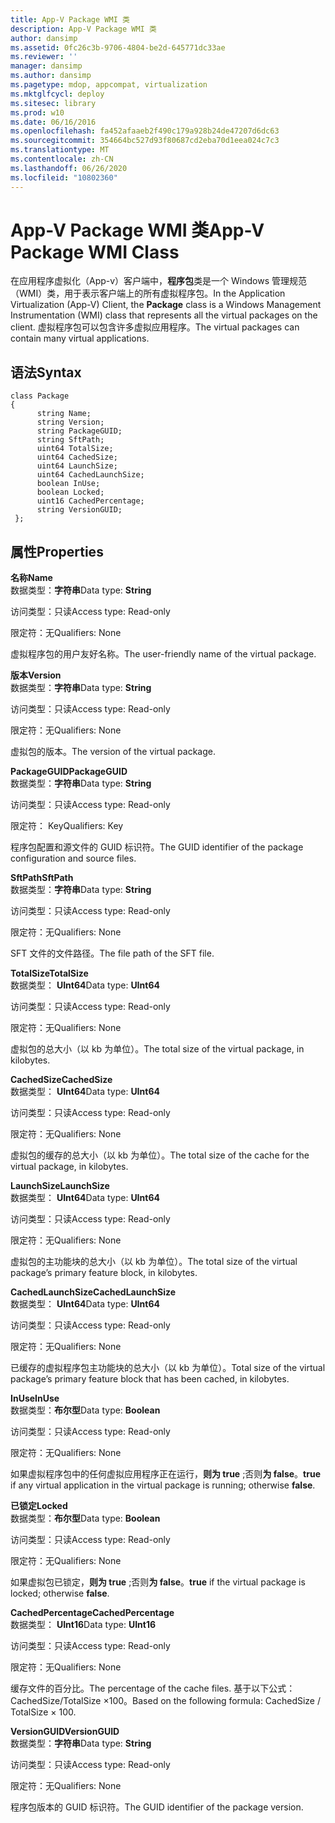 ```yaml
---
title: App-V Package WMI 类
description: App-V Package WMI 类
author: dansimp
ms.assetid: 0fc26c3b-9706-4804-be2d-645771dc33ae
ms.reviewer: ''
manager: dansimp
ms.author: dansimp
ms.pagetype: mdop, appcompat, virtualization
ms.mktglfcycl: deploy
ms.sitesec: library
ms.prod: w10
ms.date: 06/16/2016
ms.openlocfilehash: fa452afaaeb2f490c179a928b24de47207d6dc63
ms.sourcegitcommit: 354664bc527d93f80687cd2eba70d1eea024c7c3
ms.translationtype: MT
ms.contentlocale: zh-CN
ms.lasthandoff: 06/26/2020
ms.locfileid: "10802360"
---
```

# <span data-ttu-id="d7a47-103">App-V Package WMI 类</span><span class="sxs-lookup"><span data-stu-id="d7a47-103">App-V Package WMI Class</span></span>


<span data-ttu-id="d7a47-104">在应用程序虚拟化（App-v）客户端中，**程序包**类是一个 Windows 管理规范（WMI）类，用于表示客户端上的所有虚拟程序包。</span><span class="sxs-lookup"><span data-stu-id="d7a47-104">In the Application Virtualization (App-V) Client, the **Package** class is a Windows Management Instrumentation (WMI) class that represents all the virtual packages on the client.</span></span> <span data-ttu-id="d7a47-105">虚拟程序包可以包含许多虚拟应用程序。</span><span class="sxs-lookup"><span data-stu-id="d7a47-105">The virtual packages can contain many virtual applications.</span></span>

## <span data-ttu-id="d7a47-106">语法</span><span class="sxs-lookup"><span data-stu-id="d7a47-106">Syntax</span></span>


``` syntax
class Package
{
      string Name;
      string Version;
      string PackageGUID;
      string SftPath;
      uint64 TotalSize;
      uint64 CachedSize;
      uint64 LaunchSize;
      uint64 CachedLaunchSize;
      boolean InUse;
      boolean Locked;
      uint16 CachedPercentage;
      string VersionGUID;
 };
```

## <span data-ttu-id="d7a47-107">属性</span><span class="sxs-lookup"><span data-stu-id="d7a47-107">Properties</span></span>


<a href="" id="name"></a>**<span data-ttu-id="d7a47-108">名称</span><span class="sxs-lookup"><span data-stu-id="d7a47-108">Name</span></span>**  
<span data-ttu-id="d7a47-109">数据类型：**字符串**</span><span class="sxs-lookup"><span data-stu-id="d7a47-109">Data type: **String**</span></span>

<span data-ttu-id="d7a47-110">访问类型：只读</span><span class="sxs-lookup"><span data-stu-id="d7a47-110">Access type: Read-only</span></span>

<span data-ttu-id="d7a47-111">限定符：无</span><span class="sxs-lookup"><span data-stu-id="d7a47-111">Qualifiers: None</span></span>

<span data-ttu-id="d7a47-112">虚拟程序包的用户友好名称。</span><span class="sxs-lookup"><span data-stu-id="d7a47-112">The user-friendly name of the virtual package.</span></span>

<a href="" id="version"></a>**<span data-ttu-id="d7a47-113">版本</span><span class="sxs-lookup"><span data-stu-id="d7a47-113">Version</span></span>**  
<span data-ttu-id="d7a47-114">数据类型：**字符串**</span><span class="sxs-lookup"><span data-stu-id="d7a47-114">Data type: **String**</span></span>

<span data-ttu-id="d7a47-115">访问类型：只读</span><span class="sxs-lookup"><span data-stu-id="d7a47-115">Access type: Read-only</span></span>

<span data-ttu-id="d7a47-116">限定符：无</span><span class="sxs-lookup"><span data-stu-id="d7a47-116">Qualifiers: None</span></span>

<span data-ttu-id="d7a47-117">虚拟包的版本。</span><span class="sxs-lookup"><span data-stu-id="d7a47-117">The version of the virtual package.</span></span>

<a href="" id="packageguid"></a>**<span data-ttu-id="d7a47-118">PackageGUID</span><span class="sxs-lookup"><span data-stu-id="d7a47-118">PackageGUID</span></span>**  
<span data-ttu-id="d7a47-119">数据类型：**字符串**</span><span class="sxs-lookup"><span data-stu-id="d7a47-119">Data type: **String**</span></span>

<span data-ttu-id="d7a47-120">访问类型：只读</span><span class="sxs-lookup"><span data-stu-id="d7a47-120">Access type: Read-only</span></span>

<span data-ttu-id="d7a47-121">限定符： Key</span><span class="sxs-lookup"><span data-stu-id="d7a47-121">Qualifiers: Key</span></span>

<span data-ttu-id="d7a47-122">程序包配置和源文件的 GUID 标识符。</span><span class="sxs-lookup"><span data-stu-id="d7a47-122">The GUID identifier of the package configuration and source files.</span></span>

<a href="" id="sftpath"></a>**<span data-ttu-id="d7a47-123">SftPath</span><span class="sxs-lookup"><span data-stu-id="d7a47-123">SftPath</span></span>**  
<span data-ttu-id="d7a47-124">数据类型：**字符串**</span><span class="sxs-lookup"><span data-stu-id="d7a47-124">Data type: **String**</span></span>

<span data-ttu-id="d7a47-125">访问类型：只读</span><span class="sxs-lookup"><span data-stu-id="d7a47-125">Access type: Read-only</span></span>

<span data-ttu-id="d7a47-126">限定符：无</span><span class="sxs-lookup"><span data-stu-id="d7a47-126">Qualifiers: None</span></span>

<span data-ttu-id="d7a47-127">SFT 文件的文件路径。</span><span class="sxs-lookup"><span data-stu-id="d7a47-127">The file path of the SFT file.</span></span>

<a href="" id="totalsize"></a>**<span data-ttu-id="d7a47-128">TotalSize</span><span class="sxs-lookup"><span data-stu-id="d7a47-128">TotalSize</span></span>**  
<span data-ttu-id="d7a47-129">数据类型： **UInt64**</span><span class="sxs-lookup"><span data-stu-id="d7a47-129">Data type: **UInt64**</span></span>

<span data-ttu-id="d7a47-130">访问类型：只读</span><span class="sxs-lookup"><span data-stu-id="d7a47-130">Access type: Read-only</span></span>

<span data-ttu-id="d7a47-131">限定符：无</span><span class="sxs-lookup"><span data-stu-id="d7a47-131">Qualifiers: None</span></span>

<span data-ttu-id="d7a47-132">虚拟包的总大小（以 kb 为单位）。</span><span class="sxs-lookup"><span data-stu-id="d7a47-132">The total size of the virtual package, in kilobytes.</span></span>

<a href="" id="cachedsize"></a>**<span data-ttu-id="d7a47-133">CachedSize</span><span class="sxs-lookup"><span data-stu-id="d7a47-133">CachedSize</span></span>**  
<span data-ttu-id="d7a47-134">数据类型： **UInt64**</span><span class="sxs-lookup"><span data-stu-id="d7a47-134">Data type: **UInt64**</span></span>

<span data-ttu-id="d7a47-135">访问类型：只读</span><span class="sxs-lookup"><span data-stu-id="d7a47-135">Access type: Read-only</span></span>

<span data-ttu-id="d7a47-136">限定符：无</span><span class="sxs-lookup"><span data-stu-id="d7a47-136">Qualifiers: None</span></span>

<span data-ttu-id="d7a47-137">虚拟包的缓存的总大小（以 kb 为单位）。</span><span class="sxs-lookup"><span data-stu-id="d7a47-137">The total size of the cache for the virtual package, in kilobytes.</span></span>

<a href="" id="launchsize"></a>**<span data-ttu-id="d7a47-138">LaunchSize</span><span class="sxs-lookup"><span data-stu-id="d7a47-138">LaunchSize</span></span>**  
<span data-ttu-id="d7a47-139">数据类型： **UInt64**</span><span class="sxs-lookup"><span data-stu-id="d7a47-139">Data type: **UInt64**</span></span>

<span data-ttu-id="d7a47-140">访问类型：只读</span><span class="sxs-lookup"><span data-stu-id="d7a47-140">Access type: Read-only</span></span>

<span data-ttu-id="d7a47-141">限定符：无</span><span class="sxs-lookup"><span data-stu-id="d7a47-141">Qualifiers: None</span></span>

<span data-ttu-id="d7a47-142">虚拟包的主功能块的总大小（以 kb 为单位）。</span><span class="sxs-lookup"><span data-stu-id="d7a47-142">The total size of the virtual package’s primary feature block, in kilobytes.</span></span>

<a href="" id="cachedlaunchsize"></a>**<span data-ttu-id="d7a47-143">CachedLaunchSize</span><span class="sxs-lookup"><span data-stu-id="d7a47-143">CachedLaunchSize</span></span>**  
<span data-ttu-id="d7a47-144">数据类型： **UInt64**</span><span class="sxs-lookup"><span data-stu-id="d7a47-144">Data type: **UInt64**</span></span>

<span data-ttu-id="d7a47-145">访问类型：只读</span><span class="sxs-lookup"><span data-stu-id="d7a47-145">Access type: Read-only</span></span>

<span data-ttu-id="d7a47-146">限定符：无</span><span class="sxs-lookup"><span data-stu-id="d7a47-146">Qualifiers: None</span></span>

<span data-ttu-id="d7a47-147">已缓存的虚拟程序包主功能块的总大小（以 kb 为单位）。</span><span class="sxs-lookup"><span data-stu-id="d7a47-147">Total size of the virtual package’s primary feature block that has been cached, in kilobytes.</span></span>

<a href="" id="inuse"></a>**<span data-ttu-id="d7a47-148">InUse</span><span class="sxs-lookup"><span data-stu-id="d7a47-148">InUse</span></span>**  
<span data-ttu-id="d7a47-149">数据类型：**布尔型**</span><span class="sxs-lookup"><span data-stu-id="d7a47-149">Data type: **Boolean**</span></span>

<span data-ttu-id="d7a47-150">访问类型：只读</span><span class="sxs-lookup"><span data-stu-id="d7a47-150">Access type: Read-only</span></span>

<span data-ttu-id="d7a47-151">限定符：无</span><span class="sxs-lookup"><span data-stu-id="d7a47-151">Qualifiers: None</span></span>

<span data-ttu-id="d7a47-152">如果虚拟程序包中的任何虚拟应用程序正在运行，**则为 true** ;否则**为 false**。</span><span class="sxs-lookup"><span data-stu-id="d7a47-152">**true** if any virtual application in the virtual package is running; otherwise **false**.</span></span>

<a href="" id="locked"></a>**<span data-ttu-id="d7a47-153">已锁定</span><span class="sxs-lookup"><span data-stu-id="d7a47-153">Locked</span></span>**  
<span data-ttu-id="d7a47-154">数据类型：**布尔型**</span><span class="sxs-lookup"><span data-stu-id="d7a47-154">Data type: **Boolean**</span></span>

<span data-ttu-id="d7a47-155">访问类型：只读</span><span class="sxs-lookup"><span data-stu-id="d7a47-155">Access type: Read-only</span></span>

<span data-ttu-id="d7a47-156">限定符：无</span><span class="sxs-lookup"><span data-stu-id="d7a47-156">Qualifiers: None</span></span>

<span data-ttu-id="d7a47-157">如果虚拟包已锁定，**则为 true** ;否则**为 false**。</span><span class="sxs-lookup"><span data-stu-id="d7a47-157">**true** if the virtual package is locked; otherwise **false**.</span></span>

<a href="" id="cachedpercentage"></a>**<span data-ttu-id="d7a47-158">CachedPercentage</span><span class="sxs-lookup"><span data-stu-id="d7a47-158">CachedPercentage</span></span>**  
<span data-ttu-id="d7a47-159">数据类型： **UInt16**</span><span class="sxs-lookup"><span data-stu-id="d7a47-159">Data type: **UInt16**</span></span>

<span data-ttu-id="d7a47-160">访问类型：只读</span><span class="sxs-lookup"><span data-stu-id="d7a47-160">Access type: Read-only</span></span>

<span data-ttu-id="d7a47-161">限定符：无</span><span class="sxs-lookup"><span data-stu-id="d7a47-161">Qualifiers: None</span></span>

<span data-ttu-id="d7a47-162">缓存文件的百分比。</span><span class="sxs-lookup"><span data-stu-id="d7a47-162">The percentage of the cache files.</span></span> <span data-ttu-id="d7a47-163">基于以下公式： CachedSize/TotalSize ×100。</span><span class="sxs-lookup"><span data-stu-id="d7a47-163">Based on the following formula: CachedSize / TotalSize × 100.</span></span>

<a href="" id="versionguid"></a>**<span data-ttu-id="d7a47-164">VersionGUID</span><span class="sxs-lookup"><span data-stu-id="d7a47-164">VersionGUID</span></span>**  
<span data-ttu-id="d7a47-165">数据类型：**字符串**</span><span class="sxs-lookup"><span data-stu-id="d7a47-165">Data type: **String**</span></span>

<span data-ttu-id="d7a47-166">访问类型：只读</span><span class="sxs-lookup"><span data-stu-id="d7a47-166">Access type: Read-only</span></span>

<span data-ttu-id="d7a47-167">限定符：无</span><span class="sxs-lookup"><span data-stu-id="d7a47-167">Qualifiers: None</span></span>

<span data-ttu-id="d7a47-168">程序包版本的 GUID 标识符。</span><span class="sxs-lookup"><span data-stu-id="d7a47-168">The GUID identifier of the package version.</span></span>

 

 





